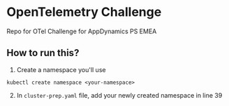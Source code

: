 # OpenTelemetry Challenge
 Repo for OTel Challenge for AppDynamics PS EMEA

## How to run this?
1. Create a namespace you'll use
```
kubectl create namespace <your-namespace>
```
2. In `cluster-prep.yaml` file, add your newly created namespace in line 39